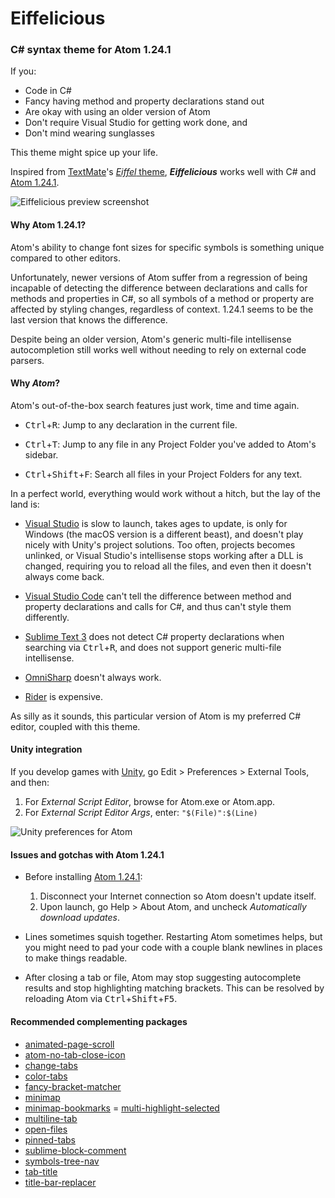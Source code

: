 # Eiffelicious

### C# syntax theme for Atom 1.24.1

If you:

- Code in C#
- Fancy having method and property declarations stand out
- Are okay with using an older version of Atom
- Don't require Visual Studio for getting work done, and
- Don't mind wearing sunglasses

This theme might spice up your life.

Inspired from [TextMate](https://macromates.com/)'s [_Eiffel_ theme](https://inkdeep.github.io/TextMate-Themes/#eiffel), **_Eiffelicious_** works well with C# and [Atom 1.24.1](https://github.com/atom/atom/releases/tag/v1.24.1).

![Eiffelicious preview screenshot](https://i.imgur.com/dMO1wFo.png)

#### Why Atom 1.24.1?

Atom's ability to change font sizes for specific symbols is something unique compared to other editors.

Unfortunately, newer versions of Atom suffer from a regression of being incapable of detecting the difference between declarations and calls for methods and properties in C#, so all symbols of a method or property are affected by styling changes, regardless of context. 1.24.1 seems to be the last version that knows the difference.

Despite being an older version, Atom's generic multi-file intellisense autocompletion still works well without needing to rely on external code parsers.

#### Why _Atom_?

Atom's out-of-the-box search features just work, time and time again.

- <kbd>Ctrl</kbd>+<kbd>R</kbd>: Jump to any declaration in the current file.

- <kbd>Ctrl</kbd>+<kbd>T</kbd>: Jump to any file in any Project Folder you've added to Atom's sidebar.

- <kbd>Ctrl</kbd>+<kbd>Shift</kbd>+<kbd>F</kbd>: Search all files in your Project Folders for any text.

In a perfect world, everything would work without a hitch, but the lay of the land is:

- [Visual Studio](https://visualstudio.microsoft.com/vs/community/) is slow to launch, takes ages to update, is only for Windows (the macOS version is a different beast), and doesn't play nicely with Unity's project solutions. Too often, projects becomes unlinked, or Visual Studio's intellisense stops working after a DLL is changed, requiring you to reload all the files, and even then it doesn't always come back.

- [Visual Studio Code](https://code.visualstudio.com/) can't tell the difference between method and property declarations and calls for C#, and thus can't style them differently.

- [Sublime Text 3](https://www.sublimetext.com/3) does not detect C# property declarations when searching via <kbd>Ctrl</kbd>+<kbd>R</kbd>, and does not support generic multi-file intellisense.

- [OmniSharp](http://www.omnisharp.net/) doesn't always work.

- [Rider](https://www.jetbrains.com/rider/) is expensive.

As silly as it sounds, this particular version of Atom is my preferred C# editor, coupled with this theme.

#### Unity integration

If you develop games with [Unity](https://unity.com/), go Edit > Preferences > External Tools, and then:
1. For _External Script Editor_, browse for Atom.exe or Atom.app.
2. For _External Script Editor Args_, enter: `"$(File)":$(Line)`

![Unity preferences for Atom](https://i.imgur.com/b5Fto0F.png)

#### Issues and gotchas with Atom 1.24.1

- Before installing [Atom 1.24.1](https://github.com/atom/atom/releases/tag/v1.24.1):
  1. Disconnect your Internet connection so Atom doesn't update itself.
  2. Upon launch, go Help > About Atom, and uncheck _Automatically download updates_.


- Lines sometimes squish together. Restarting Atom sometimes helps, but you might need to pad your code with a couple blank newlines in places to make things readable.

- After closing a tab or file, Atom may stop suggesting autocomplete results and stop highlighting matching brackets. This can be resolved by reloading Atom via <kbd>Ctrl</kbd>+<kbd>Shift</kbd>+<kbd>F5</kbd>.

#### Recommended complementing packages
- [animated-page-scroll](https://atom.io/packages/animated-page-scroll)
- [atom-no-tab-close-icon](https://atom.io/packages/atom-no-tab-close-icon)
- [change-tabs](https://atom.io/packages/change-tabs)
- [color-tabs](https://atom.io/packages/color-tabs)
- [fancy-bracket-matcher](https://atom.io/packages/fancy-bracket-matcher)
- [minimap](https://atom.io/packages/minimap)
- [minimap-bookmarks](https://atom.io/packages/minimap-bookmarks)
= [multi-highlight-selected](https://atom.io/packages/multi-highlight-selected)
- [multiline-tab](https://atom.io/packages/multiline-tab)
- [open-files](https://atom.io/packages/open-files)
- [pinned-tabs](https://atom.io/packages/pinned-tabs)
- [sublime-block-comment](https://atom.io/packages/sublime-block-comment)
- [symbols-tree-nav](https://atom.io/packages/symbols-tree-nav)
- [tab-title](https://atom.io/packages/tab-title)
- [title-bar-replacer](https://atom.io/packages/title-bar-replacer)
